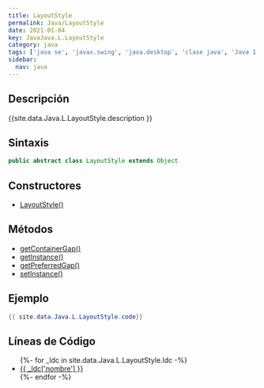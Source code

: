 ```yaml
---
title: LayoutStyle
permalink: Java/LayoutStyle
date: 2021-01-04
key: JavaJava.L.LayoutStyle
category: java
tags: ['java se', 'javax.swing', 'java.desktop', 'clase java', 'Java 1.6']
sidebar: 
  nav: java
---
```


## Descripción
{{site.data.Java.L.LayoutStyle.description }}

## Sintaxis
~~~java
public abstract class LayoutStyle extends Object
~~~

## Constructores
* [LayoutStyle()](/Java/LayoutStyle/LayoutStyle/)

## Métodos
* [getContainerGap()](/Java/LayoutStyle/getContainerGap)
* [getInstance()](/Java/LayoutStyle/getInstance)
* [getPreferredGap()](/Java/LayoutStyle/getPreferredGap)
* [setInstance()](/Java/LayoutStyle/setInstance)

## Ejemplo
~~~java
{{ site.data.Java.L.LayoutStyle.code}}
~~~

## Líneas de Código
<ul>
{%- for _ldc in site.data.Java.L.LayoutStyle.ldc -%}
   <li>
       <a href="{{_ldc['url'] }}">{{ _ldc['nombre'] }}</a>
   </li>
{%- endfor -%}
</ul>
